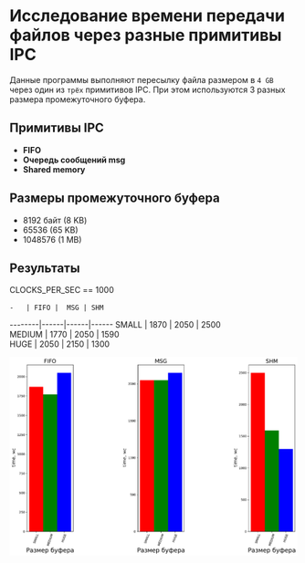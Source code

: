 # Исследование времени передачи файлов через разные примитивы IPC

Данные программы выполняют пересылку файла размером в `4 GB` через один из `трёх` примитивов IPC. При этом используются 3 разных размера промежуточного буфера.  

## Примитивы IPC
+ **FIFO**
+ **Очередь сообщений msg**
+ **Shared memory**

## Размеры промежуточного буфера
+ 8192 байт (8 KB)
+ 65536 (65 KB)
+ 1048576 (1 MB)

## Результаты

CLOCKS_PER_SEC == 1000

    -   | FIFO |  MSG | SHM  
--------|------|------|------
 SMALL  | 1870 | 2050 | 2500   
 MEDIUM | 1770 | 2050 | 1590   
 HUGE   | 2050 | 2150 | 1300   

<img src="IPC_performance.pdf"/> 
